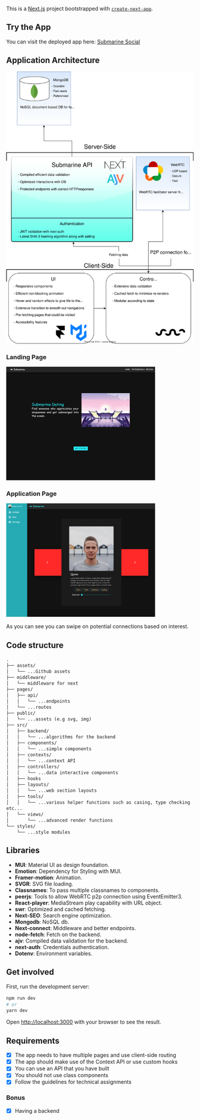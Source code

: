 This is a [Next.js](https://nextjs.org/) project bootstrapped with [`create-next-app`](https://github.com/vercel/next.js/tree/canary/packages/create-next-app).

## Try the App

You can visit the deployed app here: [Submarine Social](https://dating-app-six.vercel.app/)

## Application Architecture

![Diagram of application architecture](./assets/Submarine%20social.drawio.svg)

### Landing Page

<img src="./assets/Landing.PNG" alt="drawing" width="400"/>

### Application Page

<img src="./assets/AppPage.PNG" alt="drawing" width="400"/>


As you can see you can swipe on potential connections based on interest.

## Code structure
```
.
├── assets/
│   └── ...Github assets
├── middleware/
│   └── middleware for next
├── pages/
│   ├── api/
│   │   └── ...endpoints
│   └── ...routes
├── public/
│   └── ...assets (e.g svg, img)
├── src/
│   ├── backend/
│   │   └── ...algorithms for the backend
│   ├── components/
│   │   └── ...simple components
│   ├── contexts/
│   │   └── ...context API
│   ├── controllers/
│   │   └── ...data interactive components
│   ├── hooks
│   ├── layouts/
│   │   └── ...web section layouts
│   ├── tools/
│   │   └── ...various helper functions such as casing, type checking etc...
│   └── views/
│       └── ...advanced render functions
└── styles/
    └── ...style modules
```

## Libraries

- **MUI**: Material UI as design foundation.
- **Emotion**: Dependency for Styling with MUI.
- **Framer-motion**: Animation.
- **SVGR**: SVG file loading.
- **Classnames**: To pass multiple classnames to components.
- **peerjs**: Tools to allow WebRTC p2p connection using EventEmitter3.
- **React-player**: MediaStream play capability with URL object.
- **swr**: Optimized and cached fetching.
- **Next-SEO**: Search engine optimization.
- **Mongodb**: NoSQL db.
- **Next-connect**: Middleware and better endpoints.
- **node-fetch**: Fetch on the backend.
- **ajv**: Compiled data validation for the backend.
- **next-auth**: Credentials authentication.
- **Dotenv**: Environment variables.





## Get involved

First, run the development server:

```bash
npm run dev
# or
yarn dev
```

Open [http://localhost:3000](http://localhost:3000) with your browser to see the result.

## Requirements

- [x] The app needs to have multiple pages and use client-side routing
- [x] The app should make use of the Context API or use custom hooks
- [x] You can use an API that you have built
- [x] You should not use class components
- [x] Follow the guidelines for technical assignments

### Bonus

- [x] Having a backend

